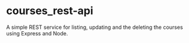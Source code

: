 # courses_rest-api
A simple REST service for listing, updating and the deleting the courses using Express and Node. 
